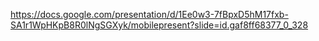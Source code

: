 https://docs.google.com/presentation/d/1Ee0w3-7fBpxD5hM17fxb-SA1r1WpHKpB8R0lNgSGXyk/mobilepresent?slide=id.gaf8ff68377_0_328


